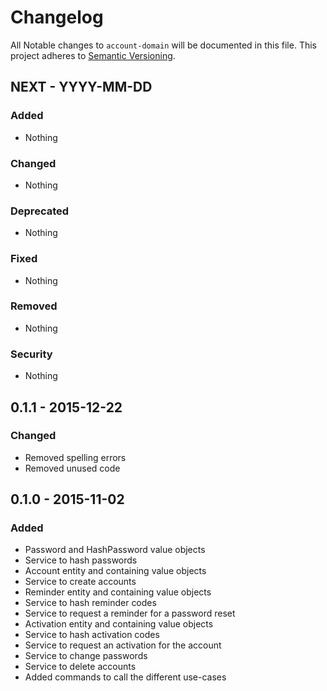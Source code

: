 # Changelog

All Notable changes to `account-domain` will be documented in this file.
This project adheres to [Semantic Versioning](http://semver.org/).

## NEXT - YYYY-MM-DD

### Added
- Nothing

### Changed
- Nothing

### Deprecated
- Nothing

### Fixed
- Nothing

### Removed
- Nothing

### Security
- Nothing

## 0.1.1 - 2015-12-22

### Changed
- Removed spelling errors
- Removed unused code

## 0.1.0 - 2015-11-02

### Added
- Password and HashPassword value objects
- Service to hash passwords
- Account entity and containing value objects
- Service to create accounts
- Reminder entity and containing value objects
- Service to hash reminder codes 
- Service to request a reminder for a password reset
- Activation entity and containing value objects
- Service to hash activation codes 
- Service to request an activation for the account
- Service to change passwords
- Service to delete accounts
- Added commands to call the different use-cases 
